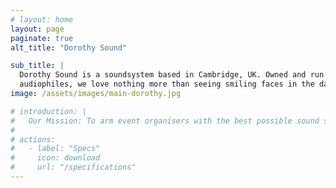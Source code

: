 ```yaml
---
# layout: home
layout: page
paginate: true
alt_title: "Dorothy Sound"

sub_title: |
  Dorothy Sound is a soundsystem based in Cambridge, UK. Owned and run by
  audiophiles, we love nothing more than seeing smiling faces in the dance.
image: /assets/images/main-dorothy.jpg

# introduction: |
#   Our Mission: To arm event organisers with the best possible sound solution. **Dorothy Sound** is available for hire in Cambridge, London, Norfolk, Essex and even further afield!
#
# actions:
#   - label: "Specs"
#     icon: download
#     url: "/specifications"
---
```


